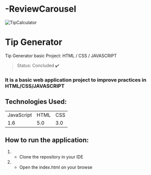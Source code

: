 # -ReviewCarousel
![TipCalculator](https://user-images.githubusercontent.com/93391317/152660405-2c330a6b-4e74-4b62-9bb8-39c99935cb53.png)
# Tip Generator
Tip Generator basic Project: HTML / CSS / JAVASCRIPT
 
 > Status: Concluded ✔️
 
### It is a basic web application project to improve practices in HTML/CSS/JAVASCRIPT

## Technologies Used: 

<table>
  <tr>
    <td>JavaScript</td>
    <td>HTML</td>
    <td>CSS</td>
  </tr>
  <tr>
    <td>1.6</td>
    <td>5.0</td>
    <td>3.0</td>
  </tr>
</table>

## How to run the application:

1. - Clone the repository in your IDE
2. - Open the index.html on your browse

